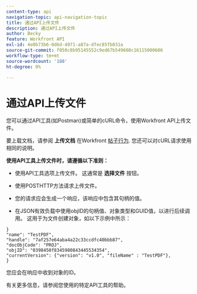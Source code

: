 ```yaml
---
content-type: api
navigation-topic: api-navigation-topic
title: 通过API上传文件
description: 通过API上传文件
author: Becky
feature: Workfront API
exl-id: 4e0b73b6-0d6d-4971-a87a-dfec85fb031a
source-git-commit: f050c8b95145552c9ed67b549608c16115000606
workflow-type: tm+mt
source-wordcount: '188'
ht-degree: 0%

---
```


# 通过API上传文件

您可以通过API工具(如Postman)或简单的cURL命令，使用Workfront API上传文件。

要上载文档，请参阅 **上传文档** 在Workfront [帖子行为](https://one.workfront.com/s/document-item?bundleId=the-new-workfront-experience&amp;topicId=Content%2FWF_API%2FGeneral%2Fapi-basics.html). 您还可以对cURL请求使用相同的说明。

**使用API工具上传文件时，请遵循以下准则：**

* 使用API工具选项上传文件。 这通常是 **选择文件** 按钮。

* 使用POSTHTTP方法请求上传文件。

* 您的请求应会生成一个响应，该响应中包含其句柄的值。

* 在JSON有效负载中使用objID的句柄值、对象类型和GUID值，以进行后续调用。 这用于为文件创建对象，如以下示例中所示：

```
}
"name": "TestPDF",
"handle": "7af257e64aba4a22c33ccdfc40bbb87",
"docObjCode": "PROJ",
"objID": "0398450f8345980843445534354",
"currentVersion": {"version": "v1.0", "fileName" : "TestPDF"},
}
```

您应会在响应中收到对象的ID。

有关更多信息，请参阅您使用的特定API工具的帮助。
